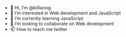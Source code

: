 - 👋 Hi, I’m @killianog
- 👀 I’m interested in Web development and JavaScript 
- 🌱 I’m currently learning JavaScript 
- 💞️ I’m looking to collaborate on Web development 
- 📫 How to reach me twitter

<!---
killianog/killianog is a ✨ special ✨ repository because its `README.md` (this file) appears on your GitHub profile.
You can click the Preview link to take a look at your changes.
--->
